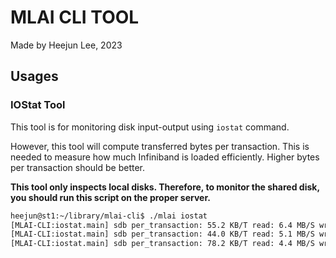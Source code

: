 # MLAI CLI TOOL

Made by Heejun Lee, 2023

## Usages

### IOStat Tool

This tool is for monitoring disk input-output using `iostat` command. 

However, this tool will compute transferred bytes per transaction. This is needed to measure how much Infiniband is loaded efficiently. Higher bytes per transaction should be better.

**This tool only inspects local disks. Therefore, to monitor the shared disk, you should run this script on the proper server.**

```sh
heejun@st1:~/library/mlai-cli$ ./mlai iostat
[MLAI-CLI:iostat.main] sdb per_transaction: 55.2 KB/T read: 6.4 MB/S write: 12.8 MB/S
[MLAI-CLI:iostat.main] sdb per_transaction: 44.0 KB/T read: 5.1 MB/S write: 9.6 MB/S
[MLAI-CLI:iostat.main] sdb per_transaction: 78.2 KB/T read: 4.4 MB/S write: 38.5 MB/S
```
